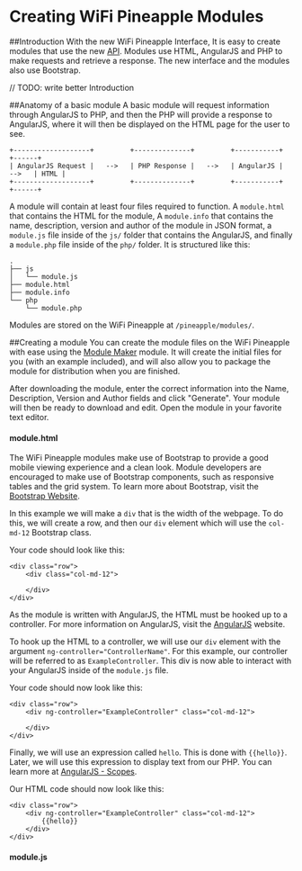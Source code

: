 # Creating WiFi Pineapple Modules

##Introduction
With the new WiFi Pineapple Interface, It is easy to create modules that use the new [API](api.md).
Modules use HTML, AngularJS and PHP to make requests and retrieve a response. The new interface and the modules also use Bootstrap.

// TODO: write better Introduction


##Anatomy of a basic module
A basic module will request information through AngularJS to PHP, and then the PHP will provide a response to AngularJS, where it will then be displayed on the HTML page for the user to see.

```
+-------------------+         +--------------+         +-----------+         +------+
| AngularJS Request |   -->   | PHP Response |   -->   | AngularJS |   -->   | HTML |
+-------------------+         +--------------+         +-----------+         +------+
```

A module will contain at least four files required to function. A `module.html` that contains the HTML for the module, A `module.info` that contains the name, description, version and author of the module in JSON format, a `module.js` file inside of the `js/` folder that contains the AngularJS, and finally a `module.php` file inside of the `php/` folder. It is structured like this:
```
.
├── js
│   └── module.js
├── module.html
├── module.info
└── php
    └── module.php
```

Modules are stored on the WiFi Pineapple at `/pineapple/modules/`.

##Creating a module
You can create the module files on the WiFi Pineapple with ease using the [Module Maker](https://www.wifipineapple.com/modules) module. It will create the initial files for you (with an example included), and will also allow you to package the module for distribution when you are finished.

After downloading the module, enter the correct information into the Name, Description, Version and Author fields and click "Generate". Your module will then be ready to download and edit. Open the module in your favorite text editor.

#### module.html
The WiFi Pineapple modules make use of Bootstrap to provide a good mobile viewing experience and a clean look. Module developers are encouraged to make use of Bootstrap components, such as responsive tables and the grid system. To learn more about Bootstrap, visit the [Bootstrap Website](https://getbootstrap.com).

In this example we will make a `div` that is the width of the webpage. To do this, we will create a row, and then our `div` element which will use the `col-md-12` Bootstrap class.

Your code should look like this:
```
<div class="row">
    <div class="col-md-12">

    </div>
</div>
```

As the module is written with AngularJS, the HTML must be hooked up to a controller. For more information on AngularJS, visit the [AngularJS](https://angularjs.org) website.

To hook up the HTML to a controller, we will use our `div` element with the argument `ng-controller="ControllerName"`. For this example, our controller will be referred to as `ExampleController`. This div is now able to interact with your AngularJS inside of the `module.js` file.

Your code should now look like this:
```
<div class="row">
    <div ng-controller="ExampleController" class="col-md-12">

    </div>
</div>
```

Finally, we will use an expression called `hello`. This is done with `{{hello}}`. Later, we will use this expression to display text from our PHP. You can learn more at [AngularJS - Scopes](https://docs.angularjs.org/guide/expression).

Our HTML code should now look like this:
```
<div class="row">
    <div ng-controller="ExampleController" class="col-md-12">
        {{hello}}
    </div>
</div>
```

#### module.js
